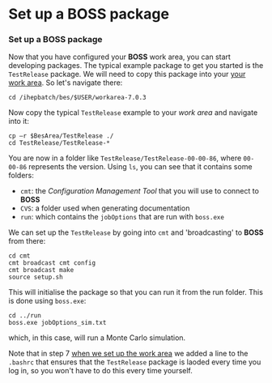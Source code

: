 # Set up a BOSS package

### Set up a BOSS package

Now that you have configured your **BOSS** work area, you can start developing packages. The typical example package to get you started is the `TestRelease` package. We will need to copy this package into your [your work area](../#set-up-your-work-area). So let's navigate there:

```text
cd /ihepbatch/bes/$USER/workarea-7.0.3
```

Now copy the typical `TestRelease` example to your _work area_ and navigate into it:

```text
cp –r $BesArea/TestRelease ./
cd TestRelease/TestRelease-*
```

You are now in a folder like `TestRelease/TestRelease-00-00-86`, where `00-00-86` represents the version. Using `ls`, you can see that it contains some folders:

* `cmt`: the _Configuration Management Tool_ that you will use to connect to **BOSS**
* `CVS`: a folder used when generating documentation
* `run`: which contains the `jobOptions` that are run with `boss.exe`

We can set up the `TestRelease` by going into `cmt` and 'broadcasting' to **BOSS** from there:

```text
cd cmt
cmt broadcast cmt config
cmt broadcast make
source setup.sh
```

This will initialise the package so that you can run it from the run folder. This is done using `boss.exe`:

```text
cd ../run
boss.exe jobOptions_sim.txt
```

which, in this case, will run a Monte Carlo simulation.

Note that in step 7 [when we set up the work area](../#set-up-your-work-area) we added a line to the `.bashrc` that ensures that the `TestRelease` package is laoded every time you log in, so you won't have to do this every time yourself.

